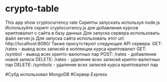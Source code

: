 # crypto-table
This app show cryptocurrency rate
Скрипты запускать используя node.js
Используйте скрипт cryptocurrency.js для добавления курсов криптовалют с сайта в базу данных
Для запуска сервера использовать файл server.js
Для запуска сайта использовать этот url: http://localhost:8080/
Также присутствуют следующее API сервера:
GET: /rates - вывод всех записей в коллекции курса криптовалют
GET: /symbol - вывод всех крипто-валютных пар 
POST: /rates - добавление новой записи
DELETE: /rates - удаление всех записей крипто-валютных пар
DELETE: /symbols - удаление всех записей курса криптовалют пар

#Субд использовал MongoDB
#Сервер Express
